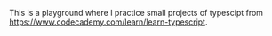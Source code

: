 This is a playground where I practice small projects of typescipt from https://www.codecademy.com/learn/learn-typescript.